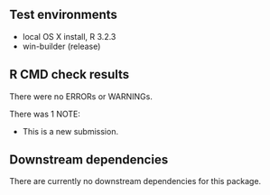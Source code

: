 ## Test environments
* local OS X install, R 3.2.3
* win-builder (release)

## R CMD check results
There were no ERRORs or WARNINGs.

There was 1 NOTE:

* This is a new submission.

## Downstream dependencies 
There are currently no downstream dependencies for this package. 
